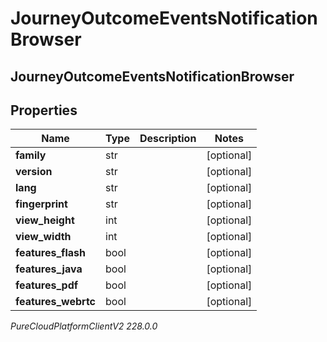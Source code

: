 # JourneyOutcomeEventsNotificationBrowser

## JourneyOutcomeEventsNotificationBrowser

## Properties

|Name | Type | Description | Notes|
|------------ | ------------- | ------------- | -------------|
| **family** | str |  | [optional] |
| **version** | str |  | [optional] |
| **lang** | str |  | [optional] |
| **fingerprint** | str |  | [optional] |
| **view_height** | int |  | [optional] |
| **view_width** | int |  | [optional] |
| **features_flash** | bool |  | [optional] |
| **features_java** | bool |  | [optional] |
| **features_pdf** | bool |  | [optional] |
| **features_webrtc** | bool |  | [optional] |



_PureCloudPlatformClientV2 228.0.0_
